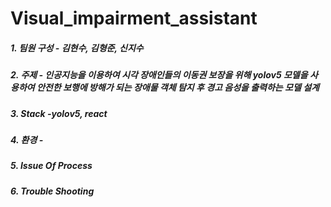 # Visual_impairment_assistant

##### 1. 팀원 구성 - 김현수, 김형준, 신지수 
##### 2. 주제 - 인공지능을 이용하여 시각 장애인들의 이동권 보장을 위해 yolov5 모델을 사용하여 안전한 보행에 방해가 되는 장애물 객체 탐지 후 경고 음성을 출력하는 모델 설계 
##### 3. Stack -yolov5, react
##### 4. 환경 - 
##### 5. Issue Of Process
##### 6. Trouble Shooting
